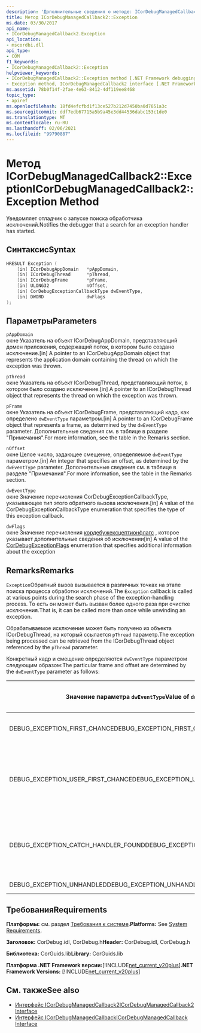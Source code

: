 ```yaml
---
description: 'Дополнительные сведения о методе: ICorDebugManagedCallback2:: Exception'
title: Метод ICorDebugManagedCallback2::Exception
ms.date: 03/30/2017
api_name:
- ICorDebugManagedCallback2.Exception
api_location:
- mscordbi.dll
api_type:
- COM
f1_keywords:
- ICorDebugManagedCallback2::Exception
helpviewer_keywords:
- ICorDebugManagedCallback2::Exception method [.NET Framework debugging]
- Exception method, ICorDebugManagedCallback2 interface [.NET Framework debugging]
ms.assetid: 78b0f14f-2fae-4e63-8412-4df119ee8468
topic_type:
- apiref
ms.openlocfilehash: 18fd4efcfbd1f13ce527b212d7450ba0d7651a3c
ms.sourcegitcommit: ddf7edb67715a5b9a45e3dd44536dabc153c1de0
ms.translationtype: MT
ms.contentlocale: ru-RU
ms.lasthandoff: 02/06/2021
ms.locfileid: "99790887"
---
```

# <a name="icordebugmanagedcallback2exception-method"></a><span data-ttu-id="4c2ab-103">Метод ICorDebugManagedCallback2::Exception</span><span class="sxs-lookup"><span data-stu-id="4c2ab-103">ICorDebugManagedCallback2::Exception Method</span></span>

<span data-ttu-id="4c2ab-104">Уведомляет отладчик о запуске поиска обработчика исключений.</span><span class="sxs-lookup"><span data-stu-id="4c2ab-104">Notifies the debugger that a search for an exception handler has started.</span></span>  
  
## <a name="syntax"></a><span data-ttu-id="4c2ab-105">Синтаксис</span><span class="sxs-lookup"><span data-stu-id="4c2ab-105">Syntax</span></span>  
  
```cpp  
HRESULT Exception (  
    [in] ICorDebugAppDomain   *pAppDomain,  
    [in] ICorDebugThread      *pThread,  
    [in] ICorDebugFrame       *pFrame,  
    [in] ULONG32              nOffset,  
    [in] CorDebugExceptionCallbackType dwEventType,  
    [in] DWORD                dwFlags  
);  
```  
  
## <a name="parameters"></a><span data-ttu-id="4c2ab-106">Параметры</span><span class="sxs-lookup"><span data-stu-id="4c2ab-106">Parameters</span></span>  

 `pAppDomain`  
 <span data-ttu-id="4c2ab-107">окне Указатель на объект ICorDebugAppDomain, представляющий домен приложения, содержащий поток, в котором было создано исключение.</span><span class="sxs-lookup"><span data-stu-id="4c2ab-107">[in] A pointer to an ICorDebugAppDomain object that represents the application domain containing the thread on which the exception was thrown.</span></span>  
  
 `pThread`  
 <span data-ttu-id="4c2ab-108">окне Указатель на объект ICorDebugThread, представляющий поток, в котором было создано исключение.</span><span class="sxs-lookup"><span data-stu-id="4c2ab-108">[in] A pointer to an ICorDebugThread object that represents the thread on which the exception was thrown.</span></span>  
  
 `pFrame`  
 <span data-ttu-id="4c2ab-109">окне Указатель на объект ICorDebugFrame, представляющий кадр, как определено `dwEventType` параметром.</span><span class="sxs-lookup"><span data-stu-id="4c2ab-109">[in] A pointer to an ICorDebugFrame object that represents a frame, as determined by the `dwEventType` parameter.</span></span> <span data-ttu-id="4c2ab-110">Дополнительные сведения см. в таблице в разделе "Примечания".</span><span class="sxs-lookup"><span data-stu-id="4c2ab-110">For more information, see the table in the Remarks section.</span></span>  
  
 `nOffset`  
 <span data-ttu-id="4c2ab-111">окне Целое число, задающее смещение, определяемое `dwEventType` параметром.</span><span class="sxs-lookup"><span data-stu-id="4c2ab-111">[in] An integer that specifies an offset, as determined by the `dwEventType` parameter.</span></span> <span data-ttu-id="4c2ab-112">Дополнительные сведения см. в таблице в разделе "Примечания".</span><span class="sxs-lookup"><span data-stu-id="4c2ab-112">For more information, see the table in the Remarks section.</span></span>  
  
 `dwEventType`  
 <span data-ttu-id="4c2ab-113">окне Значение перечисления CorDebugExceptionCallbackType, указывающее тип этого обратного вызова исключения.</span><span class="sxs-lookup"><span data-stu-id="4c2ab-113">[in] A value of the CorDebugExceptionCallbackType enumeration that specifies the type of this exception callback.</span></span>  
  
 `dwFlags`  
 <span data-ttu-id="4c2ab-114">окне Значение перечисления [кордебужексцептионфлагс](cordebugexceptionflags-enumeration.md) , которое указывает дополнительные сведения об исключении</span><span class="sxs-lookup"><span data-stu-id="4c2ab-114">[in] A value of the [CorDebugExceptionFlags](cordebugexceptionflags-enumeration.md) enumeration that specifies additional information about the exception</span></span>  
  
## <a name="remarks"></a><span data-ttu-id="4c2ab-115">Remarks</span><span class="sxs-lookup"><span data-stu-id="4c2ab-115">Remarks</span></span>  

 <span data-ttu-id="4c2ab-116">`Exception`Обратный вызов вызывается в различных точках на этапе поиска процесса обработки исключений.</span><span class="sxs-lookup"><span data-stu-id="4c2ab-116">The `Exception` callback is called at various points during the search phase of the exception-handling process.</span></span> <span data-ttu-id="4c2ab-117">То есть он может быть вызван более одного раза при очистке исключения.</span><span class="sxs-lookup"><span data-stu-id="4c2ab-117">That is, it can be called more than once while unwinding an exception.</span></span>  
  
 <span data-ttu-id="4c2ab-118">Обрабатываемое исключение может быть получено из объекта ICorDebugThread, на который ссылается `pThread` параметр.</span><span class="sxs-lookup"><span data-stu-id="4c2ab-118">The exception being processed can be retrieved from the ICorDebugThread object referenced by the `pThread` parameter.</span></span>  
  
 <span data-ttu-id="4c2ab-119">Конкретный кадр и смещение определяются `dwEventType` параметром следующим образом:</span><span class="sxs-lookup"><span data-stu-id="4c2ab-119">The particular frame and offset are determined by the `dwEventType` parameter as follows:</span></span>  
  
|<span data-ttu-id="4c2ab-120">Значение параметра `dwEventType`</span><span class="sxs-lookup"><span data-stu-id="4c2ab-120">Value of `dwEventType`</span></span>|<span data-ttu-id="4c2ab-121">Значение параметра `pFrame`</span><span class="sxs-lookup"><span data-stu-id="4c2ab-121">Value of `pFrame`</span></span>|<span data-ttu-id="4c2ab-122">Значение параметра `nOffset`</span><span class="sxs-lookup"><span data-stu-id="4c2ab-122">Value of `nOffset`</span></span>|  
|----------------------------|-----------------------|------------------------|  
|<span data-ttu-id="4c2ab-123">DEBUG_EXCEPTION_FIRST_CHANCE</span><span class="sxs-lookup"><span data-stu-id="4c2ab-123">DEBUG_EXCEPTION_FIRST_CHANCE</span></span>|<span data-ttu-id="4c2ab-124">Кадр, вызвавший исключение.</span><span class="sxs-lookup"><span data-stu-id="4c2ab-124">The frame that threw the exception.</span></span>|<span data-ttu-id="4c2ab-125">Указатель инструкции в кадре.</span><span class="sxs-lookup"><span data-stu-id="4c2ab-125">The instruction pointer in the frame.</span></span>|  
|<span data-ttu-id="4c2ab-126">DEBUG_EXCEPTION_USER_FIRST_CHANCE</span><span class="sxs-lookup"><span data-stu-id="4c2ab-126">DEBUG_EXCEPTION_USER_FIRST_CHANCE</span></span>|<span data-ttu-id="4c2ab-127">Кадр пользовательского кода, ближайший к точке вызванного исключения.</span><span class="sxs-lookup"><span data-stu-id="4c2ab-127">The user-code frame closest to the point of the thrown exception.</span></span>|<span data-ttu-id="4c2ab-128">Указатель инструкции в кадре.</span><span class="sxs-lookup"><span data-stu-id="4c2ab-128">The instruction pointer in the frame.</span></span>|  
|<span data-ttu-id="4c2ab-129">DEBUG_EXCEPTION_CATCH_HANDLER_FOUND</span><span class="sxs-lookup"><span data-stu-id="4c2ab-129">DEBUG_EXCEPTION_CATCH_HANDLER_FOUND</span></span>|<span data-ttu-id="4c2ab-130">Кадр, содержащий обработчик catch.</span><span class="sxs-lookup"><span data-stu-id="4c2ab-130">The frame that contains the catch handler.</span></span>|<span data-ttu-id="4c2ab-131">Смещение на языке MSIL, начинающееся с начала обработчика catch.</span><span class="sxs-lookup"><span data-stu-id="4c2ab-131">The Microsoft intermediate language (MSIL) offset of the beginning of the catch handler.</span></span>|  
|<span data-ttu-id="4c2ab-132">DEBUG_EXCEPTION_UNHANDLED</span><span class="sxs-lookup"><span data-stu-id="4c2ab-132">DEBUG_EXCEPTION_UNHANDLED</span></span>|<span data-ttu-id="4c2ab-133">NULL</span><span class="sxs-lookup"><span data-stu-id="4c2ab-133">NULL</span></span>|<span data-ttu-id="4c2ab-134">Не определено.</span><span class="sxs-lookup"><span data-stu-id="4c2ab-134">Undefined.</span></span>|  
  
## <a name="requirements"></a><span data-ttu-id="4c2ab-135">Требования</span><span class="sxs-lookup"><span data-stu-id="4c2ab-135">Requirements</span></span>  

 <span data-ttu-id="4c2ab-136">**Платформы:** см. раздел [Требования к системе](../../get-started/system-requirements.md).</span><span class="sxs-lookup"><span data-stu-id="4c2ab-136">**Platforms:** See [System Requirements](../../get-started/system-requirements.md).</span></span>  
  
 <span data-ttu-id="4c2ab-137">**Заголовок:** CorDebug.idl, CorDebug.h</span><span class="sxs-lookup"><span data-stu-id="4c2ab-137">**Header:** CorDebug.idl, CorDebug.h</span></span>  
  
 <span data-ttu-id="4c2ab-138">**Библиотека:** CorGuids.lib</span><span class="sxs-lookup"><span data-stu-id="4c2ab-138">**Library:** CorGuids.lib</span></span>  
  
 <span data-ttu-id="4c2ab-139">**Платформа .NET Framework версии:**[!INCLUDE[net_current_v20plus](../../../../includes/net-current-v20plus-md.md)]</span><span class="sxs-lookup"><span data-stu-id="4c2ab-139">**.NET Framework Versions:** [!INCLUDE[net_current_v20plus](../../../../includes/net-current-v20plus-md.md)]</span></span>  
  
## <a name="see-also"></a><span data-ttu-id="4c2ab-140">См. также</span><span class="sxs-lookup"><span data-stu-id="4c2ab-140">See also</span></span>

- [<span data-ttu-id="4c2ab-141">Интерфейс ICorDebugManagedCallback2</span><span class="sxs-lookup"><span data-stu-id="4c2ab-141">ICorDebugManagedCallback2 Interface</span></span>](icordebugmanagedcallback2-interface.md)
- [<span data-ttu-id="4c2ab-142">Интерфейс ICorDebugManagedCallback</span><span class="sxs-lookup"><span data-stu-id="4c2ab-142">ICorDebugManagedCallback Interface</span></span>](icordebugmanagedcallback-interface.md)
